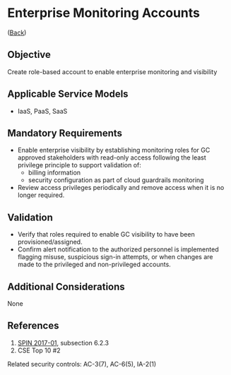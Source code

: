 # Enterprise Monitoring Accounts

([Back](../README.md))

## Objective

Create role-based account to enable enterprise monitoring and visibility

## Applicable Service Models

- IaaS, PaaS, SaaS

## Mandatory Requirements

- Enable enterprise visibility by establishing monitoring roles for GC approved stakeholders with read-only access following the least privilege principle to support validation of:
  - billing information
  - security configuration as part of cloud guardrails monitoring
- Review access privileges periodically and remove access when it is no longer required.

## Validation

- Verify that roles required to enable GC visibility to have been provisioned/assigned.
- Confirm alert notification to the authorized personnel is implemented flagging misuse, suspicious sign-in attempts, or when changes are made to the privileged and non-privileged accounts.

## Additional Considerations

None

## References

1. [SPIN 2017-01](https://www.canada.ca/en/treasury-board-secretariat/services/access-information-privacy/security-identity-management/direction-secure-use-commercial-cloud-services-spin.html), subsection 6.2.3
2. CSE Top 10 #2

Related security controls: AC-3(7), AC-6(5), IA-2(1)
